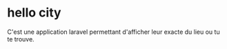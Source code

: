 # hello city

C'est une application laravel permettant d'afficher leur exacte du lieu ou tu te trouve.